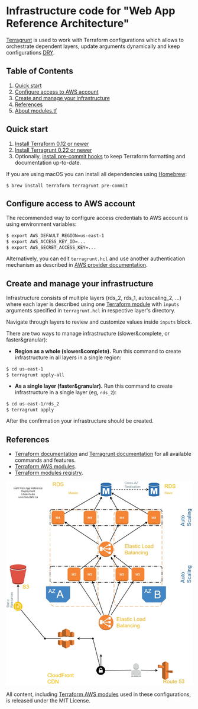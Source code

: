 # Infrastructure code for "Web App Reference Architecture"


[Terragrunt](https://terragrunt.gruntwork.io/) is used to work with Terraform configurations which allows to orchestrate dependent layers, update arguments dynamically and keep configurations [DRY](https://en.wikipedia.org/wiki/Don%27t_repeat_yourself).

## Table of Contents

1. [Quick start](#quick-start)
1. [Configure access to AWS account](#configure-access-to-aws-account)
1. [Create and manage your infrastructure](#create-and-manage-your-infrastructure)
1. [References](#references)
1. [About modules.tf](#about-modulestf)


## Quick start

1. [Install Terraform 0.12 or newer](https://www.terraform.io/intro/getting-started/install.html)
1. [Install Terragrunt 0.22 or newer](https://terragrunt.gruntwork.io/docs/getting-started/install/)
1. Optionally, [install pre-commit hooks](https://pre-commit.com/#install) to keep Terraform formatting and documentation up-to-date.

If you are using macOS you can install all dependencies using [Homebrew](https://brew.sh/):

    $ brew install terraform terragrunt pre-commit

## Configure access to AWS account

The recommended way to configure access credentials to AWS account is using environment variables:

```
$ export AWS_DEFAULT_REGION=us-east-1
$ export AWS_ACCESS_KEY_ID=...
$ export AWS_SECRET_ACCESS_KEY=...
```

Alternatively, you can edit `terragrunt.hcl` and use another authentication mechanism as described in [AWS provider documentation](https://www.terraform.io/docs/providers/aws/index.html#authentication).

## Create and manage your infrastructure

Infrastructure consists of multiple layers (rds_2, rds_1, autoscaling_2, ...) where each layer is described using one [Terraform module](https://www.terraform.io/docs/configuration/modules.html) with `inputs` arguments specified in `terragrunt.hcl` in respective layer's directory.

Navigate through layers to review and customize values inside `inputs` block.

There are two ways to manage infrastructure (slower&complete, or faster&granular):
- **Region as a whole (slower&complete).** Run this command to create infrastructure in all layers in a single region:

```
$ cd us-east-1
$ terragrunt apply-all
```

- **As a single layer (faster&granular).** Run this command to create infrastructure in a single layer (eg, `rds_2`):

```
$ cd us-east-1/rds_2
$ terragrunt apply
```

After the confirmation your infrastructure should be created.


## References

* [Terraform documentation](https://www.terraform.io/docs/) and [Terragrunt documentation](https://terragrunt.gruntwork.io/docs/) for all available commands and features.
* [Terraform AWS modules](https://github.com/terraform-aws-modules/).
* [Terraform modules registry](https://registry.terraform.io/).

![Reference Diagram](./IaaS%20Reference%20App.jpg)

All content, including [Terraform AWS modules](https://github.com/terraform-aws-modules/) used in these configurations, is released under the MIT License.
